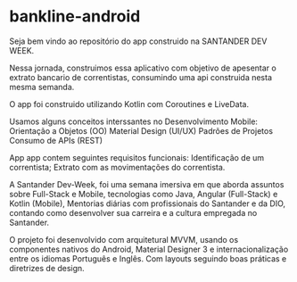 # bankline-android
 
Seja bem vindo ao repositório do app construido na SANTANDER DEV WEEK.

Nessa jornada, construimos essa aplicativo com objetivo de apesentar o extrato bancario de correntistas, consumindo uma api construida nesta mesma semanda.

O app foi construido utilizando Kotlin com Coroutines e LiveData.

Usamos alguns conceitos interssantes no Desenvolvimento Mobile: 
Orientação a Objetos (OO)
Material Design (UI/UX)
Padrões de Projetos
Consumo de APIs (REST)

App app contem seguintes requisitos funcionais:
Identificação de um correntista;
Extrato com as movimentações do correntista.


A Santander Dev-Week, foi uma semana imersiva em que aborda assuntos sobre Full-Stack e Mobile, tecnologias como Java, Angular (Full-Stack) e Kotlin (Mobile), Mentorias diárias com profissionais do Santander e da DIO, contando como desenvolver sua carreira e a cultura empregada no Santander.

O projeto foi desenvolvido com arquitetural MVVM, usando os componentes nativos do Android, Material Designer 3 e internacionalização entre os idiomas Português e Inglês. Com layouts seguindo boas práticas e diretrizes de design. 
